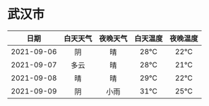 # 武汉市
|日期|白天天气|夜晚天气|白天温度|夜晚温度|
|:--:|:--:|:--:|:--:|:--:|
|2021-09-06|阴|晴|28℃|22℃|
|2021-09-07|多云|晴|28℃|21℃|
|2021-09-08|晴|晴|29℃|22℃|
|2021-09-09|阴|小雨|31℃|25℃|
